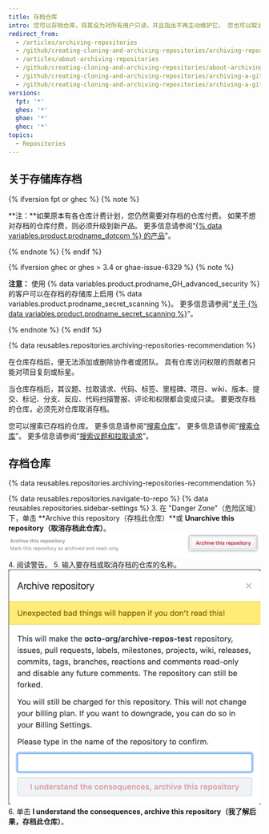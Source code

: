 ```yaml
---
title: 存档仓库
intro: 您可以存档仓库，将其设为对所有用户只读，并且指出不再主动维护它。 您也可以取消存档已经存档的仓库。
redirect_from:
  - /articles/archiving-repositories
  - /github/creating-cloning-and-archiving-repositories/archiving-repositories
  - /articles/about-archiving-repositories
  - /github/creating-cloning-and-archiving-repositories/about-archiving-repositories
  - /github/creating-cloning-and-archiving-repositories/archiving-a-github-repository/about-archiving-repositories
  - /github/creating-cloning-and-archiving-repositories/archiving-a-github-repository/archiving-repositories
versions:
  fpt: '*'
  ghes: '*'
  ghae: '*'
  ghec: '*'
topics:
  - Repositories
---
```


## 关于存储库存档

{% ifversion fpt or ghec %}
{% note %}

**注：**如果原本有各仓库计费计划，您仍然需要对存档的仓库付费。 如果不想对存档的仓库付费，则必须升级到新产品。 更多信息请参阅“[{% data variables.product.prodname_dotcom %} 的产品](/articles/github-s-products)”。

{% endnote %}
{% endif %}

{% ifversion ghec or ghes > 3.4 or ghae-issue-6329 %}
{% note %}

**注意：** 使用 {% data variables.product.prodname_GH_advanced_security %} 的客户可以在存档的存储库上启用 {% data variables.product.prodname_secret_scanning %}。 更多信息请参阅“[关于 {% data variables.product.prodname_secret_scanning %}](/code-security/secret-scanning/about-secret-scanning#about-secret-scanning-for-private-repositories)”。

{% endnote %}
{% endif %}

{% data reusables.repositories.archiving-repositories-recommendation %}

在仓库存档后，便无法添加或删除协作者或团队。 具有仓库访问权限的贡献者只能对项目复刻或标星。

当仓库存档后，其议题、拉取请求、代码、标签、里程碑、项目、wiki、版本、提交、标记、分支、反应、代码扫描警报、评论和权限都会变成只读。 要更改存档的仓库，必须先对仓库取消存档。

您可以搜索已存档的仓库。 更多信息请参阅“[搜索仓库](/search-github/searching-on-github/searching-for-repositories/#search-based-on-whether-a-repository-is-archived)”。 更多信息请参阅“[搜索仓库](/articles/searching-for-repositories/#search-based-on-whether-a-repository-is-archived)”。 更多信息请参阅“[搜索议题和拉取请求](/search-github/searching-on-github/searching-issues-and-pull-requests/#search-based-on-whether-a-repository-is-archived)”。

## 存档仓库

{% data reusables.repositories.archiving-repositories-recommendation %}

{% data reusables.repositories.navigate-to-repo %}
{% data reusables.repositories.sidebar-settings %}
3. 在 "Danger Zone"（危险区域）下，单击 **Archive this repository（存档此仓库）**或 **Unarchive this repository（取消存档此仓库）**。 ![存档此仓库按钮](/assets/images/help/repository/archive-repository.png)
4. 阅读警告。
5. 输入要存档或取消存档的仓库的名称。 ![存档仓库警告](/assets/images/help/repository/archive-repository-warnings.png)
6. 单击 **I understand the consequences, archive this repository（我了解后果，存档此仓库）**。
